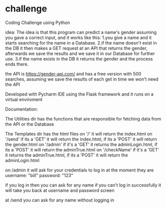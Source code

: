 # challenge

Coding Challenge using Python

idea: The idea is that this program can predict a name's gender assuming you gave a correct input, and it works like this:
1.you give a name and it starts searching for the name in a Database.
2.if the name doesn't exist in the DB it then makes a GET request at an API that returns the gender, afterwards we save the results
and we save it in our Database for further use.
3.if the name exists in the DB it returns the gender and the process ends there.

the API is https://gender-api.com/ and has a free version with 500 searches, assuming we save the results of each get in time we
won't need the API 


Developed with Pycharm IDE using the Flask framework and it runs on a virtual enviroment

Documentation:

The Utilities dir has the functions that are responsible for fetching data from the API or the Database

The Templates dir has the html files
on '/' it will return the index.html 
on '/send' if its a 'GET' it will return the index.html, if its a 'POST' it will return the gender.html 
on '/admin' if it's a 'GET' it returns the adminLogin.html, if its a 'POST' it will return the adminTrue.html
on '/checkName' if it's a 'GET' it returns the adminTrue.html, if its a 'POST' it will return the adminLogin.html

on /admin it will ask for your credentials to log in at the moment they are 
username: "bill" 
password: "123"

if you log in then you can ask for any name
if you can't log in successfully it will take you back at username and password screen


at /send you can ask for any name without logging in 

